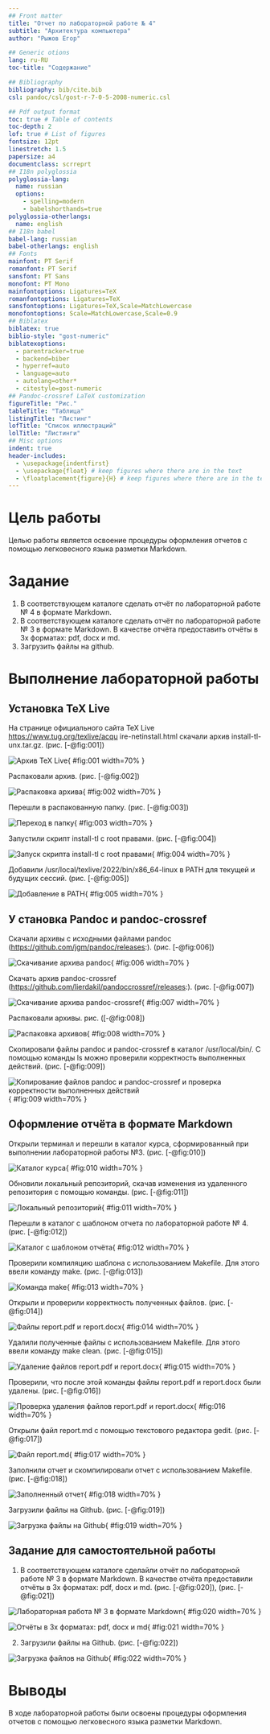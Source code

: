 ```yaml
---
## Front matter
title: "Отчет по лабораторной работе № 4"
subtitle: "Архитектура компьютера"
author: "Рыжов Егор"

## Generic otions
lang: ru-RU
toc-title: "Содержание"

## Bibliography
bibliography: bib/cite.bib
csl: pandoc/csl/gost-r-7-0-5-2008-numeric.csl

## Pdf output format
toc: true # Table of contents
toc-depth: 2
lof: true # List of figures
fontsize: 12pt
linestretch: 1.5
papersize: a4
documentclass: scrreprt
## I18n polyglossia
polyglossia-lang:
  name: russian
  options:
	- spelling=modern
	- babelshorthands=true
polyglossia-otherlangs:
  name: english
## I18n babel
babel-lang: russian
babel-otherlangs: english
## Fonts
mainfont: PT Serif
romanfont: PT Serif
sansfont: PT Sans
monofont: PT Mono
mainfontoptions: Ligatures=TeX
romanfontoptions: Ligatures=TeX
sansfontoptions: Ligatures=TeX,Scale=MatchLowercase
monofontoptions: Scale=MatchLowercase,Scale=0.9
## Biblatex
biblatex: true
biblio-style: "gost-numeric"
biblatexoptions:
  - parentracker=true
  - backend=biber
  - hyperref=auto
  - language=auto
  - autolang=other*
  - citestyle=gost-numeric
## Pandoc-crossref LaTeX customization
figureTitle: "Рис."
tableTitle: "Таблица"
listingTitle: "Листинг"
lofTitle: "Список иллюстраций"
lolTitle: "Листинги"
## Misc options
indent: true
header-includes:
  - \usepackage{indentfirst}
  - \usepackage{float} # keep figures where there are in the text
  - \floatplacement{figure}{H} # keep figures where there are in the text
---
```


# Цель работы

Целью работы является освоение процедуры оформления отчетов с помощью
легковесного языка разметки Markdown.

# Задание

1. В соответствующем каталоге сделать отчёт по лабораторной работе № 4
в формате Markdown.
2. В соответствующем каталоге сделать отчёт по лабораторной работе № 3
в формате Markdown. В качестве отчёта предоставить отчёты
в 3х форматах: pdf, docx и md.
3. Загрузить файлы на github.


# Выполнение лабораторной работы

## Установка TeX Live

На странице официального сайта TeX Live https://www.tug.org/texlive/acqu
ire-netinstall.html скачали архив install-tl-unx.tar.gz. (рис. [-@fig:001])

![Архив TeX Live](image/1.png){ #fig:001 width=70% }

Распаковали архив. (рис. [-@fig:002])

![Распаковка архива](image/2.png){ #fig:002 width=70% }

Перешли в распакованную папку. (рис. [-@fig:003])

![Переход в папку](image/3.png){ #fig:003 width=70% }

Запустили скрипт install-tl c root правами. (рис. [-@fig:004])

![Запуск скрипта install-tl c root правами](image/4.png){ #fig:004 width=70% }

Добавили /usr/local/texlive/2022/bin/x86_64-linux в PATH для текущей и будущих сессий.
(рис. [-@fig:005])

![Добавление в PATH](image/5.png){ #fig:005 width=70% }


## У становка Pandoc и pandoc-crossref

Скачали архивы с исходными файлами pandoc (https://github.com/jgm/pandoc/releases:).
(рис. [-@fig:006])

![Скачивание архива pandoc](image/6.png){ #fig:006 width=70% }

Скачать архив pandoc-crossref (https://github.com/lierdakil/pandoccrossref/releases:).
(рис. [-@fig:007])

![Скачивание архива pandoc-crossref](image/7.png){ #fig:007 width=70% }

Распаковали архивы. рис. ([-@fig:008])

![Распаковка архивов](image/8.png){ #fig:008 width=70% }

Скопировали файлы pandoc и pandoc-crossref в каталог /usr/local/bin/.
С помощью команды ls можно проверили корректность выполненных действий. (рис. [-@fig:009])

![Копирование файлов pandoc и pandoc-crossref и проверка корректности выполненных действий](image/9.png){ #fig:009 width=70% }

## Оформление отчёта в формате Markdown

Открыли терминал и перешли в каталог курса, сформированный при выполнении лабораторной
работы №3. (рис. [-@fig:010])

![Каталог курса](image/10.png){ #fig:010 width=70% }

Обновили локальный репозиторий, скачав изменения из удаленного репозитория с помощью
команды. (рис. [-@fig:011])

![Локальный репозиторий](image/11.png){ #fig:011 width=70% }

Перешли в каталог с шаблоном отчета по лабораторной работе № 4. (рис. [-@fig:012])

![Каталог с шаблоном отчёта](image/12.png){ #fig:012 width=70% }

Проверили компиляцию шаблона с использованием Makefile. Для этого ввели команду make.
(рис. [-@fig:013])

![Команда make](image/13.png){ #fig:013 width=70% }

Открыли и проверили корректность полученных файлов. (рис. [-@fig:014])

![Файлы report.pdf и report.docx](image/14.png){ #fig:014 width=70% }

Удалили полученные файлы с использованием Makefile. Для этого ввели команду make clean.
(рис. [-@fig:015])

![Удаление файлов report.pdf и report.docx](image/15.png){ #fig:015 width=70% }

Проверили, что после этой команды файлы report.pdf и report.docx были удалены.
(рис. [-@fig:016])

![Проверка удаления файлов report.pdf и report.docx](image/16.png){ #fig:016 width=70% }

Открыли файл report.md c помощью текстового редактора gedit. (рис. [-@fig:017])

![Файл report.md](image/17.png){ #fig:017 width=70% }

Заполнили отчет и скомпилировали отчет с использованием Makefile. (рис. [-@fig:018])

![Заполненный отчет](image/18.png){ #fig:018 width=70% }

Загрузили файлы на Github. (рис. [-@fig:019])

![Загрузка файлы на Github](image/19.png){ #fig:019 width=70% }

## Задание для самостоятельной работы

1. В соответствующем каталоге сделайли отчёт по лабораторной работе № 3
в формате Markdown. В качестве отчёта предоставили отчёты
в 3х форматах: pdf, docx и md. (рис. [-@fig:020]), (рис. [-@fig:021])

![Лабораторная работа № 3 в формате Markdown](image/20.png){ #fig:020 width=70% }

![Отчёты в 3х форматах: pdf, docx и md](image/21.png){ #fig:021 width=70% }

2. Загрузили файлы на Github. (рис. [-@fig:022])

![Загрузка файлов на Github](image/22.png){ #fig:022 width=70% }

# Выводы

В ходе лабораторной работы были освоены процедуры оформления отчетов с помощью
легковесного языка разметки Markdown.
